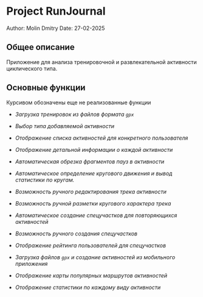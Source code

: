 # Project RunJournal

Author: Molin Dmitry
Date: 27-02-2025

## Общее описание
Приложение для анализа тренировочной и развлекательной активности циклического типа.

## Основные функции 

Курсивом обозначены еще не реализованные функции


- *Загрузка тренировок из файлов формата `gpx`*
- *Выбор типа добавляемой активности*
- *Отображение списка активностей для конкретного пользователя*
- *Отображение детальной информации о каждой активности*

- *Автоматическая обрезка фрагментов пауз в активности*
- *Автоматическое определение кругового движения и вывод статистики по кругам.*
- *Возможность ручного редактирования трека активности*
- *Возможность ручной разметки кругового характера трека*
- *Автоматическое создание спецучастков для повторяющихся активностей*
- *Возможность ручного создания спецучастков*
- *Отображение рейтинга пользователей для спецучастков*
- *Загрузка файлов `gpx` и создание активностей из мобильного приложения*
- *Отображение карты популярных маршрутов активностей*
- *Отображение статистики по каждому виду активности*



